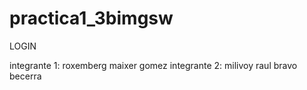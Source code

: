 # practica1_3bimgsw

LOGIN

integrante 1: roxemberg maixer gomez
integrante 2: milivoy raul bravo becerra